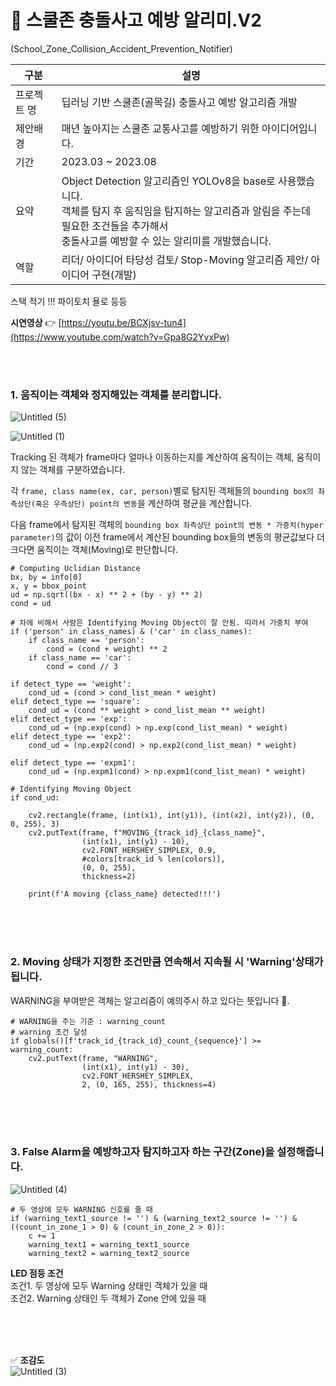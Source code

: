 # 🚸 스쿨존 충돌사고 예방 알리미.V2  
(School_Zone_Collision_Accident_Prevention_Notifier)
      
|구분|설명|
|------|---|
|프로젝트 명|딥러닝 기반 스쿨존(골목길) 충돌사고 예방 알고리즘 개발|
|제안배경|매년 높아지는 스쿨존 교통사고를 예방하기 위한 아이디어입니다.|
|기간|2023.03 ~ 2023.08|
|요약|Object Detection 알고리즘인 YOLOv8을 base로 사용했습니다.<br>객체를 탐지 후 움직임을 탐지하는 알고리즘과 알림을 주는데 필요한 조건들을 추가해서<br>충돌사고를 예방할 수 있는 알리미를 개발했습니다.|
|역할|리더/ 아이디어 타당성 검토/ Stop-Moving 알고리즘 제안/ 아이디어 구현(개발)|

스택 적기 !!! 파이토치 욜로 등등

**시연영상**  👉 [https://youtu.be/BCXjsv-tun4](https://www.youtube.com/watch?v=Gpa8G2YvxPw)

<br/>
<br/>

### **1. 움직이는 객체와 정지해있는 객체를 분리합니다.**   
![Untitled (5)](https://github.com/CodeofO/School_Zone_V2/assets/99871109/0df7cbbc-93f6-49c8-b985-b6ee9df98304)

![Untitled (1)](https://github.com/CodeofO/School_Zone_V2/assets/99871109/9e615866-8aa4-4eb1-8ea4-5eba94f2e533)


Tracking 된 객체가 frame마다 얼마나 이동하는지를 계산하여 움직이는 객체, 움직이지 않는 객체를 구분하였습니다. 

각 `frame, class name(ex, car, person)`별로 탐지된 객체들의 `bounding box의 좌측상단(혹은 우측상단) point의 변동`을 계산하여 평균을 계산합니다. 

다음 frame에서 탐지된 객체의 `bounding box 좌측상단 point의 변동 * 가중치(hyper parameter)`의 값이 이전 frame에서 계산된 bounding box들의 변동의 평균값보다 더 크다면 움직이는 객체(Moving)로 판단합니다. 


    # Computing Uclidian Distance
    bx, by = info[0]
    x, y = bbox_point
    ud = np.sqrt((bx - x) ** 2 + (by - y) ** 2)
    cond = ud
    
    # 차에 비해서 사람은 Identifying Moving Object이 잘 안됨. 따라서 가중치 부여
    if ('person' in class_names) & ('car' in class_names):
        if class_name == 'person':
            cond = (cond + weight) ** 2
        if class_name == 'car':
            cond = cond // 3

    if detect_type == 'weight':
        cond_ud = (cond > cond_list_mean * weight)
    elif detect_type == 'square':
        cond_ud = (cond ** weight > cond_list_mean ** weight)
    elif detect_type == 'exp':
        cond_ud = (np.exp(cond) > np.exp(cond_list_mean) * weight)
    elif detect_type == 'exp2':
        cond_ud = (np.exp2(cond) > np.exp2(cond_list_mean) * weight) 
        
    elif detect_type == 'expm1':
        cond_ud = (np.expm1(cond) > np.expm1(cond_list_mean) * weight)
    
    # Identifying Moving Object
    if cond_ud: 

        cv2.rectangle(frame, (int(x1), int(y1)), (int(x2), int(y2)), (0, 0, 255), 3)
        cv2.putText(frame, f"MOVING_{track_id}_{class_name}",                                         
                    (int(x1), int(y1) - 10), 
                    cv2.FONT_HERSHEY_SIMPLEX, 0.9, 
                    #colors[track_id % len(colors)], 
                    (0, 0, 255), 
                    thickness=2)
        
        print(f'A moving {class_name} detected!!!')

<br/>
<br/>
<br/>

### **2. Moving 상태가 지정한 조건만큼 연속해서 지속될 시 'Warning'상태가 됩니다.**

WARNING을 부여받은 객체는 알고리즘이 예의주시 하고 있다는 뜻입니다 👀. 




    # WARNING을 주는 기준 : warning_count
    # warning 조건 달성
    if globals()[f'track_id_{track_id}_count_{sequence}'] >= warning_count:
        cv2.putText(frame, "WARNING", 
                    (int(x1), int(y1) - 30), 
                    cv2.FONT_HERSHEY_SIMPLEX, 
                    2, (0, 165, 255), thickness=4)

<br/>
<br/>
<br/>

### **3. False Alarm을 예방하고자 탐지하고자 하는 구간(Zone)을 설정해줍니다.**  
![Untitled (4)](https://github.com/CodeofO/School_Zone_V2/assets/99871109/96e0a2e3-59a4-4057-9daa-ee44a47f82e8)

    
    # 두 영상에 모두 WARNING 신호를 줄 때
    if (warning_text1_source != '') & (warning_text2_source != '') & ((count_in_zone_1 > 0) & (count_in_zone_2 > 0)): 
        c += 1
        warning_text1 = warning_text1_source
        warning_text2 = warning_text2_source

**LED 점등 조건**  
조건1. 두 영상에 모두 Warning 상태인 객체가 있을 때    
조건2. Warning 상태인 두 객체가 Zone 안에 있을 때    
  
<br/>
<br/>
<br/>
        
✅ **조감도**  
![Untitled (3)](https://github.com/CodeofO/School_Zone_V2/assets/99871109/9daf9e2e-5b3c-4c7f-80f2-bd6c24fcc708)

  
